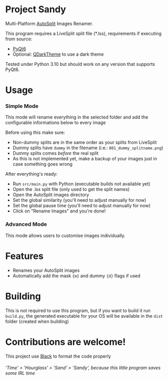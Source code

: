 # Project Sandy
Multi-Platform [AutoSplit](https://github.com/Toufool/Auto-Split) Images Renamer.

This program requires a LiveSplit split file (*.lss), requirements if executing from source:
- [PyQt6](https://pypi.org/project/PyQt6/)
- Optional: [QDarkTheme](https://pypi.org/project/pyqtdarktheme/) to use a dark theme

Tested under Python 3.10 but should work on any version that supports PyQt6.

# Usage

### Simple Mode
This mode will rename everything in the selected folder and add the configurable informations below to every image

Before using this make sure:
- Non-dummy splits are in the same order as your splits from LiveSplit
- Dummy splits have ``dummy`` in the filename (i.e.: ``001_dummy_splitname.png``)
- Dummy splits comes *before* the real split
- As this is not implemented yet, make a backup of your images just in case something goes wrong

After everything's ready:
- Run ``src/main.py`` with Python (executable builds not available yet)
- Open the .lss split file (only used to get the split names)
- Open the AutoSplit images directory
- Set the global similarity (you'll need to adjust manually for now)
- Set the global pause time (you'll need to adjust manually for now)
- Click on "Rename Images" and you're done!

### Advanced Mode
This mode allows users to customise images individually.

# Features
- Renames your AutoSplit images
- Automatically add the mask ``{m}`` and dummy ``{d}`` flags if used

# Building
This is not required to use this program, but if you want to build it run ``build.py``, the generated executable for your OS will be available in the ``dist`` folder (created when building)

# Contributions are welcome!
This project use [Black](https://pypi.org/project/black/) to format the code properly


###### 'Time' > 'Hourglass' > 'Sand' > 'Sandy', because this little program saves some IRL time
